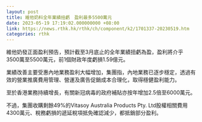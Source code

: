 ```yaml
---
layout: post
title: 維他奶料全年業績扭虧　盈利最多5500萬元
date: 2023-05-19 17:19:02.000000000 +08:00
link: https://news.rthk.hk/rthk/ch/component/k2/1701337-20230519.htm
categories: rthk
---
```


維他奶發正面盈利預告，預計截至3月底止的全年業績扭虧為盈，盈利將介乎3500萬至5500萬元，前1個財政年度虧損1.59億元。

業績改善主要受惠內地業務盈利大幅增加，集團指，內地業務已逐步穩定，透過有效的營業推廣費用管理、營運及廣告促銷成本合理化，取得穩健盈利能力。

至於香港業務持續增長，有關新冠病毒的政府補貼亦按年增加2.5倍至6000萬元。

不過，集團收購剩餘49%的Vitasoy Australia Products Pty. Ltd股權相關費用4300萬元、稅務虧損的遞延稅項抵免確認減少，都抵銷部分盈利。
